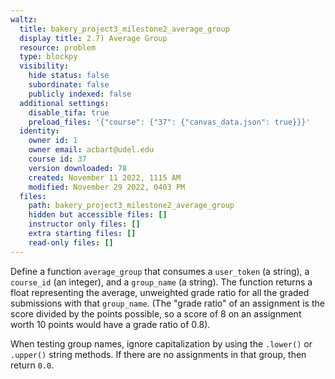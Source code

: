 ```yaml
---
waltz:
  title: bakery_project3_milestone2_average_group
  display title: 2.7) Average Group
  resource: problem
  type: blockpy
  visibility:
    hide status: false
    subordinate: false
    publicly indexed: false
  additional settings:
    disable_tifa: true
    preload_files: '{"course": {"37": {"canvas_data.json": true}}}'
  identity:
    owner id: 1
    owner email: acbart@udel.edu
    course id: 37
    version downloaded: 78
    created: November 11 2022, 1115 AM
    modified: November 29 2022, 0403 PM
  files:
    path: bakery_project3_milestone2_average_group
    hidden but accessible files: []
    instructor only files: []
    extra starting files: []
    read-only files: []
---
```

Define a function `average_group` that consumes a `user_token` (a string), a `course_id` (an integer), and a `group_name` (a string). The function returns a float representing the average, unweighted grade ratio for all the graded submissions with that `group_name`. (The "grade ratio" of an assignment is the score divided by the points possible, so a score of 8 on an assignment worth 10 points would have a grade ratio of 0.8).

When testing group names, ignore capitalization by using the `.lower()` or `.upper()` string methods. If there are no assignments in that group, then return `0.0`.